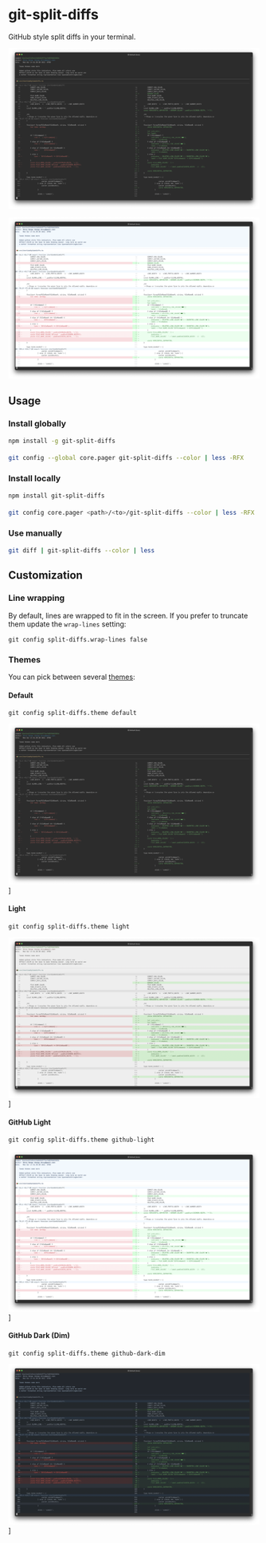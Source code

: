 # git-split-diffs

GitHub style split diffs in your terminal.

[![asciicast of split diffs](screenshots/default.png)](https://asciinema.org/a/6MZ4GWjfIyODdts9tjnN0YPy8?t=3)

[![asciicast of split diffs with GitHub Light theme](screenshots/github-light.png)](https://asciinema.org/a/qqkVNGVX7WyL5PQ3rfXTTISMv?t=3)

## Usage

### Install globally

```sh
npm install -g git-split-diffs

git config --global core.pager git-split-diffs --color | less -RFX
```

### Install locally

```sh
npm install git-split-diffs

git config core.pager <path>/<to>/git-split-diffs --color | less -RFX
```

### Use manually

```sh
git diff | git-split-diffs --color | less
```

## Customization

### Line wrapping

By default, lines are wrapped to fit in the screen. If you prefer to truncate them update the `wrap-lines` setting:
```
git config split-diffs.wrap-lines false
```

### Themes

You can pick between several [themes](src/themeDefinitions.ts):

#### Default

```
git config split-diffs.theme default
```

![Screenshot of default theme](screenshots/default.png)]


#### Light

```
git config split-diffs.theme light
```

![Screenshot of light theme](screenshots/light.png)]

#### GitHub Light

```
git config split-diffs.theme github-light
```

![Screenshot of GitHub Light theme](screenshots/github-light.png)]

#### GitHub Dark (Dim)

```
git config split-diffs.theme github-dark-dim
```

![Screenshot of GitHub Dark (Dim) theme](screenshots/github-dark-dim.png)]
